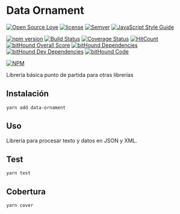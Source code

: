 Data Ornament
=============

[![Open Source Love](https://badges.frapsoft.com/os/v2/open-source.svg?v=102)](https://github.com/ellerbrock/open-source-badge/)
[![license](https://img.shields.io/github/license/mashape/apistatus.svg)]()
[![Semver](http://img.shields.io/SemVer/2.0.0.png)](http://semver.org/spec/v2.0.0.html)
[![JavaScript Style Guide](https://img.shields.io/badge/code_style-standard-brightgreen.svg)](https://standardjs.com)

[![npm version](https://badge.fury.io/js/data-ornament.svg)](https://badge.fury.io/js/data-ornament)
[![Build Status](https://travis-ci.org/lmsp/data-ornament.svg?branch=master)](https://travis-ci.org/lmsp/data-ornament)
[![Coverage Status](https://coveralls.io/repos/github/lmsp/data-ornament/badge.svg?branch=master)](https://coveralls.io/github/lmsp/data-ornament?branch=master)
[![HitCount](http://hits.dwyl.io/lmsp/data-ornament.svg)](http://hits.dwyl.io/lmsp/data-ornament)
[![bitHound Overall Score](https://www.bithound.io/github/lmsp/data-ornament/badges/score.svg)](https://www.bithound.io/github/lmsp/data-ornament)
[![bitHound Dependencies](https://www.bithound.io/github/lmsp/data-ornament/badges/dependencies.svg)](https://www.bithound.io/github/lmsp/data-ornament/master/dependencies/npm)
[![bitHound Dev Dependencies](https://www.bithound.io/github/lmsp/data-ornament/badges/devDependencies.svg)](https://www.bithound.io/github/lmsp/data-ornament/master/dependencies/npm)
[![bitHound Code](https://www.bithound.io/github/lmsp/data-ornament/badges/code.svg)](https://www.bithound.io/github/lmsp/data-ornament)

[![NPM](https://nodei.co/npm/data-ornament.png?downloads=true&downloadRank=true&stars=true)](https://nodei.co/npm/data-ornament/)

Librería básica punto de partida para otras librerías

## Instalación

  `yarn add data-ornament`

## Uso

Librería para procesar texto y datos en JSON y XML.

## Test

  `yarn test`

## Cobertura

  `yarn cover`
